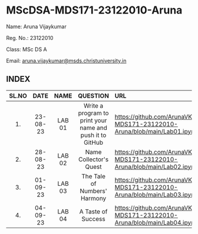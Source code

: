 # MScDSA-MDS171-23122010-Aruna
Name: Aruna Vijaykumar

Reg. No.: 23122010

Class: MSc DS A

Email: aruna.vijaykumar@msds.christuniversity.in
## INDEX
|SL.NO|DATE|NAME|QUESTION|URL|
|:----:|:--:|:--:|:--:|:----|
|1.|23-08-23|LAB 01|Write a program to print your name and push it to GitHub|https://github.com/ArunaVK2901/MScDSA-MDS171-23122010-Aruna/blob/main/Lab01.ipynb|
|2.|28-08-23|LAB 02|Name Collector's Quest|https://github.com/ArunaVK2901/MScDSA-MDS171-23122010-Aruna/blob/main/Lab02.ipynb|
|3.|01-09-23|LAB 03|The Tale of Numbers' Harmony|https://github.com/ArunaVK2901/MScDSA-MDS171-23122010-Aruna/blob/main/Lab03.ipynb|
|4.|04-09-23|LAB 04|A Taste of Success|https://github.com/ArunaVK2901/MScDSA-MDS171-23122010-Aruna/blob/main/Lab04.ipynb|